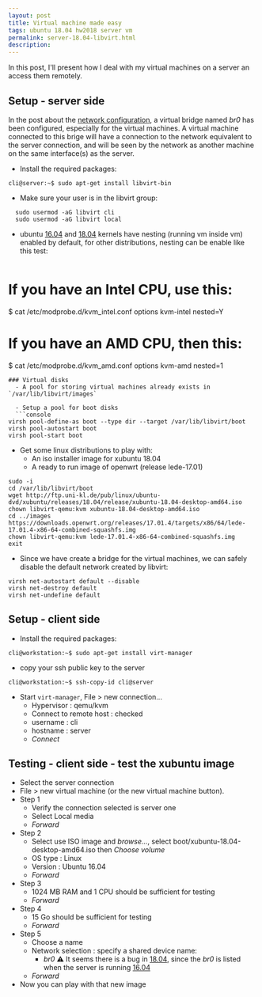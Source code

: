 ```yaml
---
layout: post
title: Virtual machine made easy
tags: ubuntu 18.04 hw2018 server vm
permalink: server-18.04-libvirt.html
description:
---
```


In this post, I'll present how I deal with my virtual machines on a server an
access them remotely. 

## Setup - server side
In the post about the [network configuration](/server-18.04-network-bond.html),
a virtual bridge named *br0* has been configured, especially for the virtual
machines. A virtual machine connected to this brige will have a connection to
the network equivalent to the server connection, and will be seen by the network
as another machine on the same interface(s) as the server.

  - Install the required packages:
  ```console
cli@server:~$ sudo apt-get install libvirt-bin
```
  - Make sure your user is in the libvirt group:
  ```
    sudo usermod -aG libvirt cli
    sudo usermod -aG libvirt local
```
  - ubuntu [16.04](/tag/16.04.html) and [18.04](/tag/18.04.html) kernels have
nesting (running vm inside vm) enabled by default, for other distributions,
nesting can be enable like this test:
    ```conf
# If you have an Intel CPU, use this:
$ cat /etc/modprobe.d/kvm_intel.conf
options kvm-intel nested=Y
# If you have an AMD CPU, then this:
$ cat /etc/modprobe.d/kvm_amd.conf
options kvm-amd nested=1
```
### Virtual disks
  - A pool for storing virtual machines already exists in `/var/lib/libvirt/images`

  - Setup a pool for boot disks
  ```console
virsh pool-define-as boot --type dir --target /var/lib/libvirt/boot
virsh pool-autostart boot
virsh pool-start boot
```
  - Get some linux distributions to play with: 
    - An iso installer image for xubuntu 18.04
    - A ready to run image of openwrt (release lede-17.01)
  ```
sudo -i
cd /var/lib/libvirt/boot
wget http://ftp.uni-kl.de/pub/linux/ubuntu-dvd/xubuntu/releases/18.04/release/xubuntu-18.04-desktop-amd64.iso
chown libvirt-qemu:kvm xubuntu-18.04-desktop-amd64.iso
cd ../images
https://downloads.openwrt.org/releases/17.01.4/targets/x86/64/lede-17.01.4-x86-64-combined-squashfs.img
chown libvirt-qemu:kvm lede-17.01.4-x86-64-combined-squashfs.img
exit
```
  - Since we have create a bridge for the virtual machines, we can safely
  disable the default network created by libvirt:
```
virsh net-autostart default --disable
virsh net-destroy default
virsh net-undefine default
```

## Setup - client side
  - Install the required packages:
  ```console
cli@workstation:~$ sudo apt-get install virt-manager
```
  - copy your ssh public key to the server
  ```console
cli@workstation:~$ ssh-copy-id cli@server
```
  - Start `virt-manager`, File > new connection...
    - Hypervisor : qemu/kvm
    - Connect to remote host : checked
    - username : cli
    - hostname : server
    - *Connect*

## Testing - client side - test the xubuntu image
  - Select the server connection
  - File > new virtual machine (or the new virtual machine button).
  - Step 1
    - Verify the connection selected is server one
    - Select Local media
    - *Forward*
  - Step 2
    - Select use ISO image and *browse...*, select boot/xubuntu-18.04-desktop-amd64.iso then *Choose volume*
    - OS type : Linux
    - Version : Ubuntu 16.04
  	- *Forward*
  - Step 3
    - 1024 MB RAM and 1 CPU should be sufficient for testing
  	- *Forward*
  - Step 4
    - 15 Go should be sufficient for testing
  	- *Forward*
  - Step 5
    - Choose a name
    - Network selection : specify a shared device name:
      - *br0*
      ⚠ It seems there is a bug in [18.04](/tag/18.04.html),
      since the *br0* is listed when the server is running [16.04](/tag/16.04.html)
    - *Forward*
  - Now you can play with that new image

